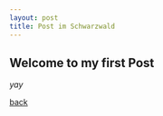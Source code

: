 ```yaml
---
layout: post
title: Post im Schwarzwald
---
```




## Welcome to my first Post



_yay_

[back](./)
